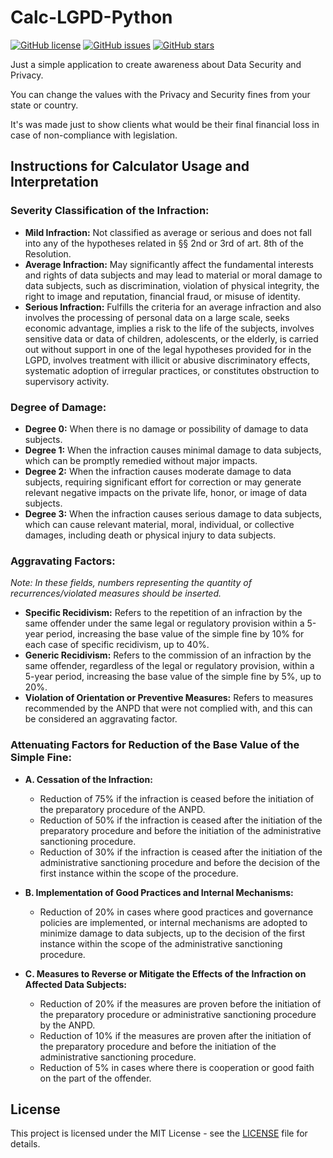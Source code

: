 # Calc-LGPD-Python

[![GitHub license](https://img.shields.io/github/license/edulbx/Calc-LGPD-Python)](https://github.com/edulbx/Calc-LGPD-Python/blob/main/LICENSE)
[![GitHub issues](https://img.shields.io/github/issues/edulbx/Calc-LGPD-Python)](https://github.com/edulbx/Calc-LGPD-Python/issues)
[![GitHub stars](https://img.shields.io/github/stars/edulbx/Calc-LGPD-Python)](https://github.com/edulbx/Calc-LGPD-Python/stargazers)

Just a simple application to create awareness about Data Security and Privacy.

You can change the values with the Privacy and Security fines from your state or country.

It's was made just to show clients what would be their final financial loss in case of non-compliance with legislation.

## Instructions for Calculator Usage and Interpretation

### Severity Classification of the Infraction:
- **Mild Infraction:** Not classified as average or serious and does not fall into any of the hypotheses related in §§ 2nd or 3rd of art. 8th of the Resolution.
- **Average Infraction:** May significantly affect the fundamental interests and rights of data subjects and may lead to material or moral damage to data subjects, such as discrimination, violation of physical integrity, the right to image and reputation, financial fraud, or misuse of identity.
- **Serious Infraction:** Fulfills the criteria for an average infraction and also involves the processing of personal data on a large scale, seeks economic advantage, implies a risk to the life of the subjects, involves sensitive data or data of children, adolescents, or the elderly, is carried out without support in one of the legal hypotheses provided for in the LGPD, involves treatment with illicit or abusive discriminatory effects, systematic adoption of irregular practices, or constitutes obstruction to supervisory activity.

### Degree of Damage:
- **Degree 0:** When there is no damage or possibility of damage to data subjects.
- **Degree 1:** When the infraction causes minimal damage to data subjects, which can be promptly remedied without major impacts.
- **Degree 2:** When the infraction causes moderate damage to data subjects, requiring significant effort for correction or may generate relevant negative impacts on the private life, honor, or image of data subjects.
- **Degree 3:** When the infraction causes serious damage to data subjects, which can cause relevant material, moral, individual, or collective damages, including death or physical injury to data subjects.

### Aggravating Factors:
*Note: In these fields, numbers representing the quantity of recurrences/violated measures should be inserted.*

- **Specific Recidivism:** Refers to the repetition of an infraction by the same offender under the same legal or regulatory provision within a 5-year period, increasing the base value of the simple fine by 10% for each case of specific recidivism, up to 40%.
- **Generic Recidivism:** Refers to the commission of an infraction by the same offender, regardless of the legal or regulatory provision, within a 5-year period, increasing the base value of the simple fine by 5%, up to 20%.
- **Violation of Orientation or Preventive Measures:** Refers to measures recommended by the ANPD that were not complied with, and this can be considered an aggravating factor.

### Attenuating Factors for Reduction of the Base Value of the Simple Fine:
- **A. Cessation of the Infraction:**
  - Reduction of 75% if the infraction is ceased before the initiation of the preparatory procedure of the ANPD.
  - Reduction of 50% if the infraction is ceased after the initiation of the preparatory procedure and before the initiation of the administrative sanctioning procedure.
  - Reduction of 30% if the infraction is ceased after the initiation of the administrative sanctioning procedure and before the decision of the first instance within the scope of the procedure.

- **B. Implementation of Good Practices and Internal Mechanisms:**
  - Reduction of 20% in cases where good practices and governance policies are implemented, or internal mechanisms are adopted to minimize damage to data subjects, up to the decision of the first instance within the scope of the administrative sanctioning procedure.

- **C. Measures to Reverse or Mitigate the Effects of the Infraction on Affected Data Subjects:**
  - Reduction of 20% if the measures are proven before the initiation of the preparatory procedure or administrative sanctioning procedure by the ANPD.
  - Reduction of 10% if the measures are proven after the initiation of the preparatory procedure and before the initiation of the administrative sanctioning procedure.
  - Reduction of 5% in cases where there is cooperation or good faith on the part of the offender.

## License
This project is licensed under the MIT License - see the [LICENSE](LICENSE) file for details.
